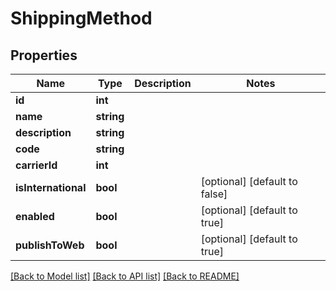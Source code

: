 # ShippingMethod

## Properties
Name | Type | Description | Notes
------------ | ------------- | ------------- | -------------
**id** | **int** |  | 
**name** | **string** |  | 
**description** | **string** |  | 
**code** | **string** |  | 
**carrierId** | **int** |  | 
**isInternational** | **bool** |  | [optional] [default to false]
**enabled** | **bool** |  | [optional] [default to true]
**publishToWeb** | **bool** |  | [optional] [default to true]

[[Back to Model list]](../../README.md#documentation-for-models) [[Back to API list]](../../README.md#documentation-for-api-endpoints) [[Back to README]](../../README.md)

